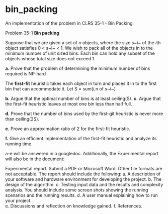 # bin_packing
An implementation of the problem in CLRS 35-1 - Bin Packing

Problem 35-1 **Bin packing**

Suppose that we are given a set of *n* objects, where the size s~i~ of the *i*th object satisfies 0 < s~i~ < 1. We wish to pack all of the objects in to the minimum number of unit sized bins. Each bin can hold any subset of the objects whose total size does not exceed 1. 

**a.** Prove that the problem of determining the minimum number of bins required is NP-hard

The **first-fit** heuristic takes each object in turn and places it in to the first bin that can accommodate it. Let S = sum(i,n of s~i~)

**b.** Argue that the optimal number of bins is at least ceiling(S).
**c.** Argue that the first-fit heuristic leaves at most one bin less than half full.

**d.** Prove that the number of bins used by the first-git heuristic is never more than ceiling(2S).

**e.** Prove an approximation ratio of 2 for the first-fit heuristic.

**f.** Give an efficient implementation of the first-fit heuristic and analyze its running time.

a-e will be answered in a googledoc. Additionally, the Experimental report will also be in the document:

Experimental report. Submit a PDF or Microsoft Word. Other file formats are not acceptable. The report should include the following: 
a. A description of your software and hardware environment for developing the project.
b. The design of the algorithm.
c. Testing input data and the results and complexity analysis. You should include some screen shots showing the running scenarios and the running results.
d. A user manual explaining how to run your project.  
e. Discussions and reflection on knowledge gained.
f. References.